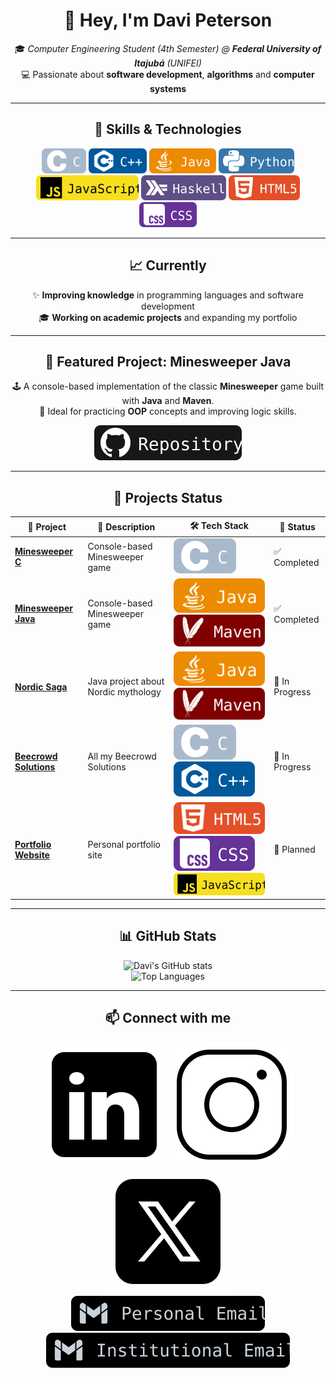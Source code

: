 <div align="center">
  
# 👋 Hey, I'm **Davi Peterson**  
🎓 *Computer Engineering Student (4th Semester) @ **Federal University of Itajubá** (UNIFEI)*  
💻 Passionate about **software development**, **algorithms** and **computer systems**  

---

## 🚀 Skills & Technologies

<img src="assets/badges/c.svg" alt="C" height="40">
<img src="assets/badges/cpp.svg" alt="C++" height="40">
<img src="assets/badges/java.svg" alt="Java" height="40">
<img src="assets/badges/python.svg" alt="Python" height="40">
<img src="assets/badges/javascript.svg" alt="JavaScript" height="40">
<img src="assets/badges/haskell.svg" alt="Haskell" height="40">
<img src="assets/badges/html5.svg" alt="HTML5" height="40">
<img src="assets/badges/css.svg" alt="CSS" height="40">

---

## 📈 Currently

✨ **Improving knowledge** in programming languages and software development  
🎓 **Working on academic projects** and expanding my portfolio  

---

## 📌 Featured Project: Minesweeper Java

🕹️ A console-based implementation of the classic **Minesweeper** game built with **Java** and **Maven**.  
🧠 Ideal for practicing **OOP** concepts and improving logic skills.

[![GitHub - Minesweeper Java](assets/badges/repository.svg)](https://github.com/davipeterson/minesweeper-java)

---

## 📂 Projects Status

| 🚀 Project | 📝 Description | 🛠 Tech Stack | 📌 Status |
|------------|---------------|---------------|-----------|
| [**Minesweeper C**](https://github.com/davipeterson/minesweeper-c) | Console-based Minesweeper game | ![C](assets/badges/c.svg) | ✅ Completed |
| [**Minesweeper Java**](https://github.com/davipeterson/minesweeper-java) | Console-based Minesweeper game | ![Java](assets/badges/java.svg) ![Maven](assets/badges/maven.svg) | ✅ Completed |
| [**Nordic Saga**](https://github.com/davipeterson/nordic-saga) | Java project about Nordic mythology | ![Java](assets/badges/java.svg) ![Maven](assets/badges/maven.svg) | 🚧 In Progress |
| [**Beecrowd Solutions**](https://github.com/davipeterson/beecrowd-solutions) | All my Beecrowd Solutions | ![C](assets/badges/c.svg) ![C++](assets/badges/cpp.svg) | 🚧 In Progress |
| [**Portfolio Website**](https://github.com/davipeterson/portfolio) | Personal portfolio site | ![HTML5](assets/badges/html5.svg) ![CSS](assets/badges/css.svg) ![JavaScript](assets/badges/javascript.svg) | 📝 Planned |

---

## 📊 GitHub Stats

![Davi's GitHub stats](https://github-readme-stats.vercel.app/api?username=davipeterson&show_icons=true&theme=transparent&cache_seconds=86400)  
![Top Languages](https://github-readme-stats.vercel.app/api/top-langs/?username=davipeterson&layout=compact&theme=transparent&cache_seconds=86400)

---

## 📫 Connect with me

[![LinkedIn](assets/badges/linkedin.svg)](https://www.linkedin.com/in/davi-peterson-a6b733280/)
[![Instagram](assets/badges/instagram.svg)](https://www.instagram.com/davipeterson07/)
[![X](assets/badges/x.svg)](https://x.com/naitass/)<br>
[![Personal Email](assets/badges/personal.svg)](mailto:davipeter7@gmail.com)
[![Institutional Email](assets/badges/institutional.svg)](mailto:d2024006756@unifei.edu.br)

</div>
